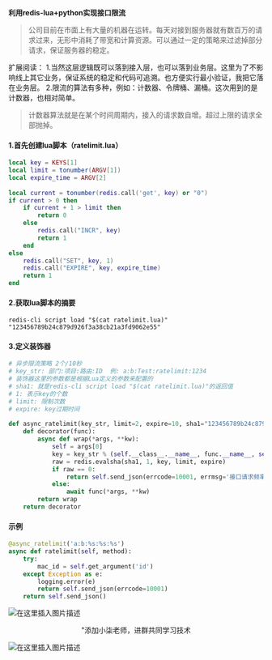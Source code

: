 **利用redis-lua+python实现接口限流**
>公司目前在市面上有大量的机器在运转。每天对接到服务器就有数百万的请求过来，无形中消耗了带宽和计算资源。可以通过一定的策略来过滤掉部分请求，保证服务器的稳定。

扩展阅读：
1.当然这层逻辑既可以落到接入层，也可以落到业务层。这里为了不影响线上其它业务，保证系统的稳定和代码可追溯。也方便实行最小验证，我把它落在业务层。
2.限流的算法有多种，例如：计数器、令牌桶、漏桶。这次用到的是计数器，也相对简单。

>计数器算法就是在某个时间周期内，接入的请求数自增。超过上限的请求全部抛掉。

#### 1.首先创建lua脚本（ratelimit.lua）

```lua
local key = KEYS[1]
local limit = tonumber(ARGV[1])
local expire_time = ARGV[2]
 
local current = tonumber(redis.call('get', key) or "0")
if current > 0 then
    if current + 1 > limit then
        return 0
    else
        redis.call("INCR", key)
        return 1
    end
else
    redis.call("SET", key, 1)
    redis.call("EXPIRE", key, expire_time)
    return 1
end
```

#### 2.获取lua脚本的摘要
```shell
redis-cli script load "$(cat ratelimit.lua)"
"123456789b24c879d926f3a38cb21a3fd9062e55"
```

#### 3.定义装饰器
```python
# 异步限流策略 2个/10秒
# key_str: 部门:项目:路由:ID  例: a:b:Test:ratelimit:1234
# 装饰器这里的参数都是根据Lua定义的参数来配置的
# sha1: 就是redis-cli script load "$(cat ratelimit.lua)"的返回值
# 1: 表示key的个数
# limit: 限制次数
# expire: key过期时间
 
def async_ratelimit(key_str, limit=2, expire=10, sha1="123456789b24c879d926f3a38cb21a3fd9062e55"):
    def decorator(func):
        async def wrap(*args, **kw):
            self = args[0]
            key = key_str % (self.__class__.__name__, func.__name__, self.get_argument('id'))
            raw = redis.evalsha(sha1, 1, key, limit, expire)
            if raw == 0:
                return self.send_json(errcode=10001, errmsg='接口请求频率过高')
            else:
                await func(*args, **kw)
        return wrap
    return decorator
```

#### 示例
```python
@async_ratelimit('a:b:%s:%s:%s')
async def ratelimit(self, method):
    try:
        mac_id = self.get_argument('id')
    except Exception as e:
        logging.error(e)
        return self.send_json(errcode=10001)
    return self.send_json()
```
![在这里插入图片描述](https://img-blog.csdnimg.cn/20191117160315988.png)
<center>"添加小柒老师，进群共同学习技术</center>

![在这里插入图片描述](https://img-blog.csdnimg.cn/20191120201425731.jpeg?x-oss-process=image/watermark,type_ZmFuZ3poZW5naGVpdGk,shadow_10,text_aHR0cHM6Ly9ibG9nLmNzZG4ubmV0L3UwMTA3MTE3NTA=,size_16,color_FFFFFF,t_70#pic_center)


